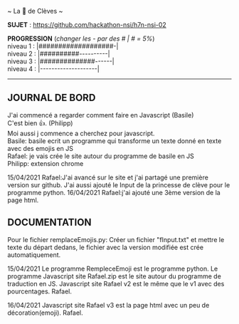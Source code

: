 ~ La 👸 de Clèves ~

**SUJET** : https://github.com/hackathon-nsi/h7n-nsi-02

**PROGRESSION** (*changer les - par des # | # = 5%*)<br />
niveau 1 : |###################-|<br />
niveau 2 : |##########----------|<br />
niveau 3 : |##############------|<br />
niveau 4 : |--------------------|<br />

<hr />
<!-- ne pas effacer les lignes ci-dessus et mettre à jour la progression régulièrement -->

## JOURNAL DE BORD
J'ai commencé a regarder comment faire en Javascript (Basile)<br />
C'est bien 👍. (Philipp)<br />
Moi aussi j commence a cherchez pour javascript.<br />
Basile: basile ecrit un programme qui transforme un texte donné en texte avec des emojis en JS<br />
Rafael: je vais crée le site autour du programme de basile en JS<br />
Philipp: extension chrome<br />


15/04/2021
Rafael:J'ai avancé sur le site et j'ai partagé une première version sur github.
       J'ai aussi ajouté le Input de la princesse de clève pour le programme python. 
16/04/2021
Rafael:j'ai ajouté une 3ème version de la page html.
## DOCUMENTATION
Pour le fichier remplaceEmojis.py: Créer un fichier "fInput.txt" et mettre le texte du départ dedans, le fichier avec la version modifiée est crée automatiquement.<br />

15/04/2021
Le programme RempleceEmoji est le programme python.
Le programme Javascript site Rafael.zip est le site autour du programme de traduction en JS.
Javascript site Rafael v2 est le même que le v1 avec des pourcentages.
Rafael.

16/04/2021
Javascript site Rafael v3 est la page html avec un peu de décoration(emoji).
Rafael.


